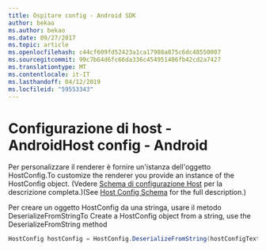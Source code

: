 ```yaml
---
title: Ospitare config - Android SDK
author: bekao
ms.author: bekao
ms.date: 09/27/2017
ms.topic: article
ms.openlocfilehash: c44cf609fd52423a1ca17988a875c6dc48550007
ms.sourcegitcommit: 99c7b64d6fc66da336c454951406fb42cd2a7427
ms.translationtype: MT
ms.contentlocale: it-IT
ms.lasthandoff: 04/12/2019
ms.locfileid: "59553343"
---
```

# <a name="host-config---android"></a><span data-ttu-id="322ec-102">Configurazione di host - Android</span><span class="sxs-lookup"><span data-stu-id="322ec-102">Host config - Android</span></span>

<span data-ttu-id="322ec-103">Per personalizzare il renderer è fornire un'istanza dell'oggetto HostConfig.</span><span class="sxs-lookup"><span data-stu-id="322ec-103">To customize the renderer you provide an instance of the HostConfig object.</span></span> <span data-ttu-id="322ec-104">(Vedere [Schema di configurazione Host](../../../rendering-cards/host-config.md) per la descrizione completa.)</span><span class="sxs-lookup"><span data-stu-id="322ec-104">(See [Host Config Schema](../../../rendering-cards/host-config.md) for the full description.)</span></span>

<span data-ttu-id="322ec-105">Per creare un oggetto HostConfig da una stringa, usare il metodo DeserializeFromString</span><span class="sxs-lookup"><span data-stu-id="322ec-105">To Create a HostConfig object from a string, use the DeserializeFromString method</span></span>

```java
HostConfig hostConfig = HostConfig.DeserializeFromString(hostConfigText);
```